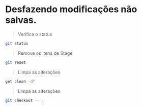 # Desfazendo modificações não salvas.

> Verifica o status 
```bash
git status
```
> Remove os itens de Stage
```bash
git reset
```
> Limpa as alterações
```bash
get clean -df
```
> Limpa as alterações
```bash
git checkout -- .
```
